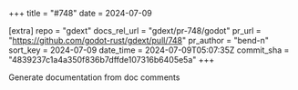 +++
title = "#748"
date = 2024-07-09

[extra]
repo = "gdext"
docs_rel_url = "gdext/pr-748/godot"
pr_url = "https://github.com/godot-rust/gdext/pull/748"
pr_author = "bend-n"
sort_key = 2024-07-09
date_time = 2024-07-09T05:07:35Z
commit_sha = "4839237c1a4a350f836b7dffde107316b6405e5a"
+++

 Generate documentation from doc comments
